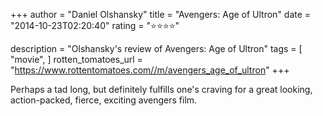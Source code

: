 +++
author = "Daniel Olshansky"
title = "Avengers: Age of Ultron"
date = "2014-10-23T02:20:40"
rating = "⭐⭐⭐⭐"

description = "Olshansky's review of Avengers: Age of Ultron"
tags = [
    "movie",
]
rotten_tomatoes_url = "https://www.rottentomatoes.com//m/avengers_age_of_ultron"
+++

Perhaps a tad long, but definitely fulfills one's craving for a great looking, action-packed, fierce, exciting avengers film.
